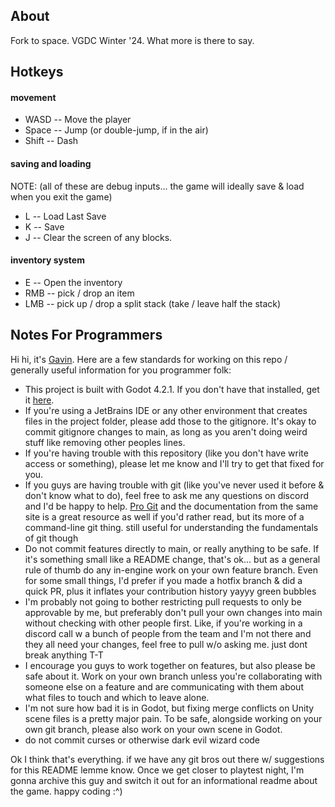 ## About
 Fork to space. VGDC Winter '24. What more is there to say.

## Hotkeys

#### movement

 * WASD -- Move the player
 * Space -- Jump (or double-jump, if in the air)
 * Shift -- Dash

#### saving and loading 
NOTE: (all of these are debug inputs... the game will ideally save & load when you exit the game)
 * L -- Load Last Save
 * K -- Save
 * J -- Clear the screen of any blocks.

#### inventory system

 * E -- Open the inventory
 * RMB -- pick / drop an item
 * LMB -- pick up / drop a split stack (take / leave half the stack)

## Notes For Programmers
 Hi hi, it's [Gavin](https://github.com/gavindg). Here are a few standards for working on this repo / generally useful information for you programmer folk:

 * This project is built with Godot 4.2.1. If you don't have that installed, get it [here](https://godotengine.org/).
 * If you're using a JetBrains IDE or any other environment that creates files in the project folder, please add those to the gitignore. It's okay to commit gitignore changes to main, as long as you aren't doing weird stuff like removing other peoples lines.
 * If you're having trouble with this repository (like you don't have write access or something), please let me know and I'll try to get that fixed for you. 
 * If you guys are having trouble with git (like you've never used it before & don't know what to do), feel free to ask me any questions on discord and I'd be happy to help. [Pro Git](https://git-scm.com/book/en/v2) and the documentation from the same site is a great resource as well if you'd rather read, but its more of a command-line git thing. still useful for understanding the fundamentals of git though
 * Do not commit features directly to main, or really anything to be safe. If it's something small like a README change, that's ok... but as a general rule of thumb do any in-engine work on your own feature branch. Even for some small things, I'd prefer if you made a hotfix branch & did a quick PR, plus it inflates your contribution history yayyy green bubbles
 * I'm probably not going to bother restricting pull requests to only be approvable by me, but preferably don't pull your own changes into main without checking with other people first. Like, if you're working in a discord call w a bunch of people from the team and I'm not there and they all need your changes, feel free to pull w/o asking me. just dont break anything T-T
 * I encourage you guys to work together on features, but also please be safe about it. Work on your own branch unless you're collaborating with someone else on a feature and are communicating with them about what files to touch and which to leave alone.
 * I'm not sure how bad it is in Godot, but fixing merge conflicts on Unity scene files is a pretty major pain. To be safe, alongside working on your own git branch, please also work on your own scene in Godot.
 * do not commit curses or otherwise dark evil wizard code

 Ok I think that's everything. if we have any git bros out there w/ suggestions for this README lemme know. Once we get closer to playtest night, I'm gonna archive this guy and switch it out for an informational readme about the game. happy coding :^)

